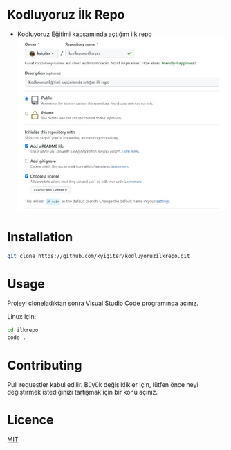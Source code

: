 # Kodluyoruz İlk Repo
- Kodluyoruz Eğitimi kapsamında açtığım ilk repo
![kodluyoruz](repo.JPG)
# Installation
```bash
git clone https://github.com/kyigiter/kodluyoruzilkrepo.git
```

# Usage 
Projeyi cloneladıktan sonra Visual Studio Code programında açınız.

Linux için:
```bash
cd ilkrepo
code .
```
# Contributing
Pull requestler kabul edilir. Büyük değişiklikler için, lütfen önce neyi değiştirmek istediğinizi tartışmak için bir konu açınız.

# Licence
[MIT](https://choosealicense.com/licenses/mit/)
